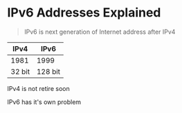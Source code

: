 # IPv6 Addresses Explained

> IPv6 is next generation of Internet address after IPv4

| IPv4 | IPv6 |
| --- | --- |
| 1981 | 1999 |
| 32 bit | 128 bit |

IPv4 is not retire soon

IPv6 has it's own problem
